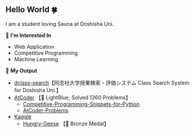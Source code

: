 ## Hello World 🍀

I am a student loving Sauna at Doshisha Uni.

🍎 **I'm Interested In**
- Web Application
- Competitive Programming
- Machine Learning

🍊 **My Output**
- [dclass-search](http://dclass-search.com)【同志社大学授業検索・評価システム Class Search System for Doshisha Uni.】
- [AtCoder](https://atcoder.jp/users/cozy_sauna) 【🐳 LightBlue, Solved 1260 Problems】
    - [Competitive-Programming-Snippets-for-Python](https://github.com/cozysauna/Competitive_Programming)
    - [AtCoder-Problems](https://kenkoooo.com/atcoder/#/user/cozy_sauna?userPageTab=All)
- [Kaggle](https://www.kaggle.com/cozysauna)
    - [Hungry-Geese](https://www.kaggle.com/c/hungry-geese/overview) 【🥉 Bronze Medal】
